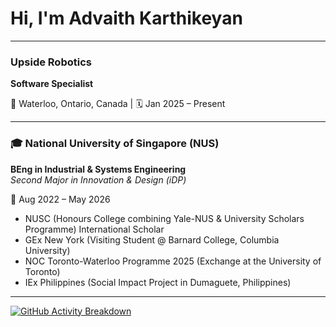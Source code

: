 # Hi, I'm Advaith Karthikeyan

---

### **Upside Robotics**
**Software Specialist**

📍 Waterloo, Ontario, Canada | 🗓️ Jan 2025 – Present  

---

### 🎓 **National University of Singapore (NUS)**  
**BEng in Industrial & Systems Engineering**  
*Second Major in Innovation & Design (iDP)*  

📍 Aug 2022 – May 2026  
- NUSC (Honours College combining Yale-NUS & University Scholars Programme) International Scholar
- GEx New York (Visiting Student @ Barnard College, Columbia University)
- NOC Toronto-Waterloo Programme 2025 (Exchange at the University of Toronto)
- IEx Philippines (Social Impact Project in Dumaguete, Philippines)

---

[![GitHub Activity Breakdown](https://github-profile-summary-cards.vercel.app/api/cards/profile-details?username=advaith334&theme=github_dark)](https://github.com/advaith334)
